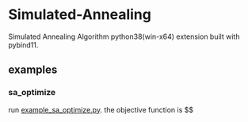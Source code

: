 # Simulated-Annealing
Simulated Annealing Algorithm python38(win-x64) extension built with pybind11.

## examples
### sa_optimize
run [example_sa_optimize.py](./example_sa_optimize.py).
the objective function is $$

